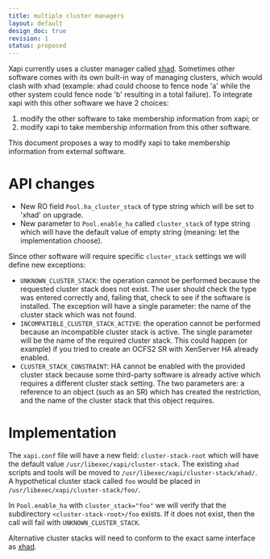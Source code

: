 ```yaml
---
title: multiple cluster managers
layout: default
design_doc: true
revision: 1
status: proposed
---
```


Xapi currently uses a cluster manager called
[xhad](../../features/HA/HA.html). Sometimes other software comes with its own
built-in way of managing clusters, which would clash with xhad (example:
xhad could choose to fence node 'a' while the other system could fence node
'b' resulting in a total failure). To integrate xapi with this other software
we have 2 choices:

1. modify the other software to take membership information from xapi; or
2. modify xapi to take membership information from this other software.

This document proposes a way to modify xapi to take membership information from
external software.

API changes
===========

- New RO field `Pool.ha_cluster_stack` of type string which will be set to 'xhad'
  on upgrade.
- New parameter to `Pool.enable_ha` called `cluster_stack` of type string which
  will have the default value of empty string (meaning: let the implementation
	choose).

Since other software will require specific `cluster_stack` settings we will
define new exceptions:

- `UNKNOWN_CLUSTER_STACK`: the operation cannot be performed because the
  requested cluster stack does not exist. The user should check the
	type was entered correctly and, failing that, check to see if the software
	is installed. The exception will have a single parameter: the name of the
	cluster stack which was not found.
- `INCOMPATIBLE_CLUSTER_STACK_ACTIVE`: the operation cannot be performed because an
  incompatible cluster stack is active. The single parameter will be the name
	of the required cluster stack. This could happen (or example) if you tried to
	create an OCFS2 SR with XenServer HA already enabled.
- `CLUSTER_STACK_CONSTRAINT`: HA cannot be enabled with the provided cluster
  stack because some third-party software is already active which requires
	a different cluster stack setting. The two parameters are: a reference to
	an object (such as an SR) which has created the restriction, and the name
	of the cluster stack that this object requires.

Implementation
==============

The `xapi.conf` file will have a new field: `cluster-stack-root` which will
have the default value `/usr/libexec/xapi/cluster-stack`. The existing `xhad`
scripts and tools will be moved to `/usr/libexec/xapi/cluster-stack/xhad/`.
A hypothetical cluster stack called `foo` would be placed in
`/usr/libexec/xapi/cluster-stack/foo/`.

In `Pool.enable_ha` with `cluster_stack="foo"` we will verify that the
subdirectory `<cluster-stack-root>/foo` exists. If it does not exist, then
the call will fail with `UNKNOWN_CLUSTER_STACK`.

Alternative cluster stacks will need to conform to the exact same interface
as [xhad](../../features/HA/HA.html).
